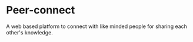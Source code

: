 # Peer-connect
A web based platform to connect with like minded people for sharing each other's knowledge.
